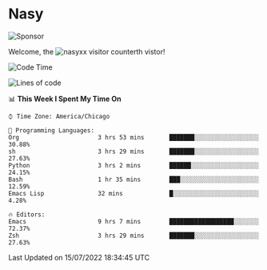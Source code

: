 # Nasy

<!--
<p align="center">
<img height="200" src="https://github-readme-stats.vercel.app/api?username=nasyxx&count_private=true&show_icons=true&theme=dracula&include_all_commits=true"/>
<img height="200" src="https://github-readme-stats.vercel.app/api/top-langs/?username=nasyxx&theme=dracula&hide=html,jupyter+notebook&count_private=true&show_icons=true"/>
</p>

  
----------------
-->

![Sponsor](https://img.shields.io/static/v1.svg?label=Sponsor&message=%E2%9D%A4&logo=GitHub&style=flat&color=pink)
 
Welcome, the ![nasyxx visitor counter](https://count.getloli.com/get/@nasyxx?theme=rule34)th vistor!
 
<!--START_SECTION:waka-->
![Code Time](http://img.shields.io/badge/Code%20Time-2%2C516%20hrs%2059%20mins-blue)

![Lines of code](https://img.shields.io/badge/From%20Hello%20World%20I%27ve%20Written-5%20Million%20lines%20of%20code-blue)

📊 **This Week I Spent My Time On** 

```text
⌚︎ Time Zone: America/Chicago

💬 Programming Languages: 
Org                      3 hrs 53 mins       ███████░░░░░░░░░░░░░░░░░░   30.88% 
sh                       3 hrs 29 mins       ███████░░░░░░░░░░░░░░░░░░   27.63% 
Python                   3 hrs 2 mins        ██████░░░░░░░░░░░░░░░░░░░   24.15% 
Bash                     1 hr 35 mins        ███░░░░░░░░░░░░░░░░░░░░░░   12.59% 
Emacs Lisp               32 mins             █░░░░░░░░░░░░░░░░░░░░░░░░   4.28%

🔥 Editors: 
Emacs                    9 hrs 7 mins        ██████████████████░░░░░░░   72.37% 
Zsh                      3 hrs 29 mins       ███████░░░░░░░░░░░░░░░░░░   27.63%

```


 Last Updated on 15/07/2022 18:34:45 UTC
<!--END_SECTION:waka-->

<!-- ![visitors](https://visitor-badge.laobi.icu/badge?page_id=nasyxx.nasyxx) -->
